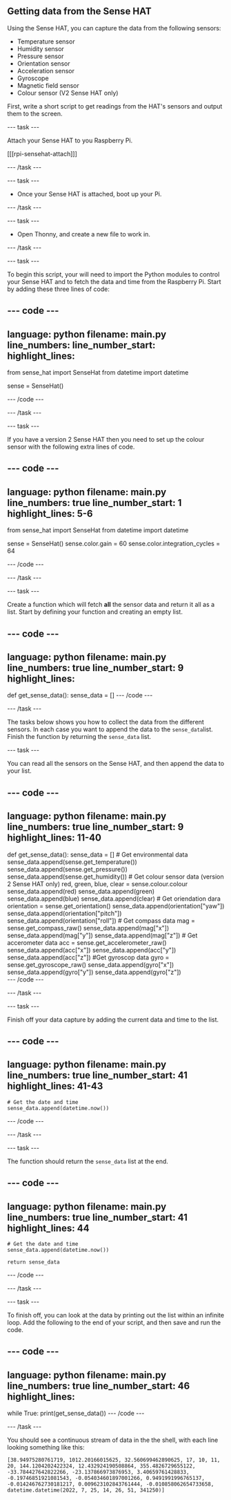 ## Getting data from the Sense HAT

Using the Sense HAT, you can capture the data from the following sensors:

- Temperature sensor
- Humidity sensor
- Pressure sensor
- Orientation sensor
- Acceleration sensor
- Gyroscope
- Magnetic field sensor
- Colour sensor (V2 Sense HAT only)

First, write a short script to get readings from the HAT's sensors and output them to the screen. 

--- task ---

Attach your Sense HAT to you Raspberry Pi.

[[[rpi-sensehat-attach]]]

--- /task ---

--- task ---

- Once your Sense HAT is attached, boot up your Pi.

--- /task ---

--- task ---

- Open Thonny, and create a new file to work in.

--- /task ---

--- task ---

To begin this script, your will need to import the Python modules to control your Sense HAT and to fetch the data and time from the Raspberry Pi. Start by adding these three lines of code:

--- code ---
---
language: python
filename: main.py
line_numbers: 
line_number_start: 
highlight_lines: 
---
from sense_hat import SenseHat
from datetime import datetime

sense = SenseHat()

--- /code ---

--- /task ---

--- task ---

If you have a version 2 Sense HAT then you need to set up the colour sensor with the following extra lines of code.

--- code ---
---
language: python
filename: main.py
line_numbers: true
line_number_start: 1 
highlight_lines: 5-6
---
from sense_hat import SenseHat
from datetime import datetime

sense = SenseHat()
sense.color.gain = 60
sense.color.integration_cycles = 64

--- /code ---

--- /task ---

--- task ---

Create a function which will fetch **all** the sensor data and return it all as a list. Start by defining your function and creating an empty list.

--- code ---
---
language: python
filename: main.py
line_numbers: true
line_number_start: 9
highlight_lines: 
---
def get_sense_data():
	sense_data = []
--- /code ---

--- /task ---

The tasks below shows you how to collect the data from the different sensors. In each case you want to append the data to the `sense_data`list. Finish the function by returning the `sense_data` list.

--- task ---

You can read all the sensors on the Sense HAT, and then append the data to your list.

--- code ---
---
language: python
filename: main.py
line_numbers: true
line_number_start: 9
highlight_lines: 11-40
---
def get_sense_data():
	sense_data = []
	# Get environmental data
    sense_data.append(sense.get_temperature())
	sense_data.append(sense.get_pressure())
	sense_data.append(sense.get_humidity())
    # Get colour sensor data (version 2 Sense HAT only)
    red, green, blue, clear = sense.colour.colour
    sense_data.append(red)
    sense_data.append(green)
    sense_data.append(blue)
    sense_data.append(clear)
	# Get oriendation dara
    orientation = sense.get_orientation()
	sense_data.append(orientation["yaw"])
	sense_data.append(orientation["pitch"])
	sense_data.append(orientation["roll"])
    # Get compass data
    mag = sense.get_compass_raw()
    sense_data.append(mag["x"])
    sense_data.append(mag["y"])
    sense_data.append(mag["z"])
    # Get accerometer data
    acc = sense.get_accelerometer_raw()
    sense_data.append(acc["x"])
    sense_data.append(acc["y"])
    sense_data.append(acc["z"])
    #Get gyroscop data
    gyro = sense.get_gyroscope_raw()
    sense_data.append(gyro["x"])
    sense_data.append(gyro["y"])
    sense_data.append(gyro["z"])    
--- /code ---

--- /task ---

--- task ---

Finish off your data capture by adding the current data and time to the list.

--- code ---
---
language: python
filename: main.py
line_numbers: true
line_number_start: 41 
highlight_lines: 41-43
---
    # Get the date and time
    sense_data.append(datetime.now())

--- /code ---

--- /task ---

--- task ---

The function should return the `sense_data` list at the end.

--- code ---
---
language: python
filename: main.py
line_numbers: true
line_number_start: 41 
highlight_lines: 44
---
    # Get the date and time
    sense_data.append(datetime.now())

    return sense_data
--- /code ---

--- /task ---



--- task ---

To finish off, you can look at the data by printing out the list within an infinite loop. Add the following to the end of your script, and then save and run the code.

--- code ---
---
language: python
filename: main.py
line_numbers: true
line_number_start: 46
highlight_lines: 
---
while True:
	print(get_sense_data())
--- /code ---

--- /task ---

You should see a continuous stream of data in the the shell, with each line looking something like this:

```
[38.94975280761719, 1012.20166015625, 32.560699462890625, 17, 10, 11, 20, 144.1204202422324, 12.432924190508864, 355.4826729655122, -33.784427642822266, -23.137866973876953, 3.40659761428833, -0.19746851921081543, -0.054034601897001266, 0.9491991996765137, -0.014246762730181217, 0.009623102843761444, -0.010858062654733658, datetime.datetime(2022, 7, 25, 14, 26, 51, 341250)]
```

